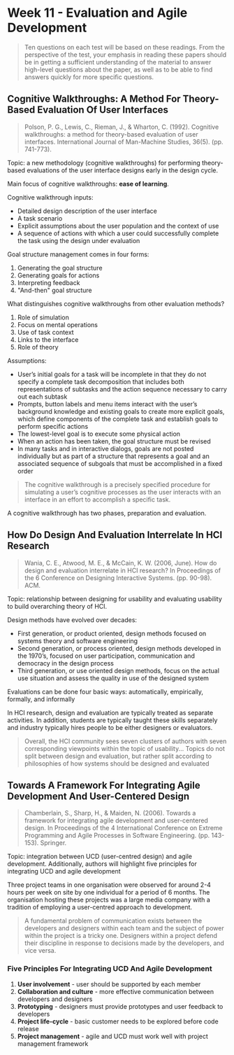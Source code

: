 # Week 11 - Evaluation and Agile Development

> Ten questions on each test will be based on these readings. From the perspective of the test, your emphasis in reading these papers should be in getting a sufficient understanding of the material to answer high-level questions about the paper, as well as to be able to find answers quickly for more specific questions.

## Cognitive Walkthroughs: A Method For Theory-Based Evaluation Of User Interfaces

> Polson, P. G., Lewis, C., Rieman, J., & Wharton, C. (1992). Cognitive walkthroughs: a method for theory-based evaluation of user interfaces. International Journal of Man-Machine Studies, 36(5). (pp. 741-773).

Topic: a new methodology (cognitive walkthroughs) for performing theory-based evaluations of the user interface designs early in the design cycle.

Main focus of cognitive walkthroughs: **ease of learning**.

Cognitive walkthrough inputs:

- Detailed design description of the user interface
- A task scenario
- Explicit assumptions about the user population and the context of use
- A sequence of actions with which a user could successfully complete the task using the design under evaluation

Goal structure management comes in four forms:

1. Generating the goal structure
2. Generating goals for actions
3. Interpreting feedback
4. "And-then" goal structure

What distinguishes cognitive walkthroughs from other evaluation methods?

1. Role of simulation
2. Focus on mental operations
3. Use of task context
4. Links to the interface
5. Role of theory

Assumptions:

- User’s initial goals for a task will be incomplete in that they do not specify a complete task decomposition that includes both representations of subtasks and the action sequence necessary to carry out each subtask
- Prompts, button labels and menu items interact with the user’s background knowledge and existing goals to create more explicit goals, which define components of the complete task and establish goals to perform specific actions
- The lowest-level goal is to execute some physical action
- When an action has been taken, the goal structure must be revised
- In many tasks and in interactive dialogs, goals are not posted individually but as part of a structure that represents a goal and an associated sequence of subgoals that must be accomplished in a fixed order

> The cognitive walkthrough is a precisely specified procedure for simulating a user’s cognitive processes as the user interacts with an interface in an effort to accomplish a specific task.

A cognitive walkthrough has two phases, preparation and evaluation.

## How Do Design And Evaluation Interrelate In HCI Research

> Wania, C. E., Atwood, M. E., & McCain, K. W. (2006, June). How do design and evaluation interrelate in HCI research? In Proceedings of the 6 Conference on Designing Interactive Systems. (pp. 90-98). ACM.

Topic: relationship between designing for usability and evaluating usability to build overarching theory of HCI.

Design methods have evolved over decades:

- First generation, or product oriented, design methods focused on systems theory and software engineering
- Second generation, or process oriented, design methods developed in the 1970’s, focused on user participation, communication and democracy in the design process
- Third generation, or use oriented design methods, focus on the actual use situation and assess the quality in use of the designed system

Evaluations can be done four basic ways: automatically, empirically, formally, and informally

In HCI research, design and evaluation are typically treated as separate activities. In addition, students are typically taught these skills separately and industry typically hires people to be either designers or evaluators.

> Overall, the HCI community sees seven clusters of authors with seven corresponding viewpoints within the topic of usability... Topics do not split between design and evaluation, but rather split according to philosophies of how systems should be designed and evaluated

## Towards A Framework For Integrating Agile Development And User-Centered Design

> Chamberlain, S., Sharp, H., & Maiden, N. (2006). Towards a framework for integrating agile development and user-centered design. In Proceedings of the 4 International Conference on Extreme Programming and Agile Processes in Software Engineering. (pp. 143-153). Springer.

Topic: integration between UCD (user-centred design) and agile development. Additionally, authors will highlight five principles for integrating UCD and agile development

Three project teams in one organisation were observed for around 2-4 hours per week on site by one individual for a period of 6 months. The organisation hosting these projects was a large media company with a tradition of employing a user-centred approach to development.

> A fundamental problem of communication exists between the developers and designers within each team and the subject of power within the project is a tricky one. Designers within a project defend their discipline in response to decisions made by the developers, and vice versa.

### Five Principles For Integrating UCD And Agile Development

1. **User involvement** - user should be supported by each member
2. **Collaboration and culture** - more effective communication between developers and designers
3. **Prototyping** - designers must provide prototypes and user feedback to developers
4. **Project life-cycle** - basic customer needs to be explored before code release
5. **Project management** - agile and UCD must work well with project management framework
